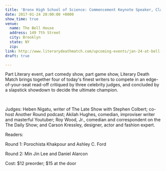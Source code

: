```yaml
---
title: 'Bronx High School of Science: Commencement Keynote Speaker, Class of 2019'
date: 2017-01-24 20:00:00 +0000
show_time: true
venue:
  name: The Bell House
  address: 149 7th Street
  city: Brooklyn
  state: NY
  zip: 
link: http://www.literarydeathmatch.com/upcoming-events/jan-24-at-bell-house.html#
draft: true

---
```

Part Literary event, part comedy show, part game show, Literary Death Match brings together four of today's finest writers to compete in an edge-of-your-seat read-off critiqued by three celebrity judges, and concluded by a slapstick showdown to decide the ultimate champion.

&nbsp;

Judges: Heben Nigatu, writer of The Late Show with Stephen Colbert; co-host Another Round podcast; Akilah Hughes, comedian, improviser writer and masterful Youtuber; Roy Wood, Jr., comedian and correspondent on the The Daily Show; and Carson Kressley, designer, actor and fashion expert.&nbsp;

Readers:

Round 1: Porochista Khakpour and Ashley C. Ford

Round 2: Min Jin Lee and Daniel Alarcon

Cost: $12 preorder; $15 at the door